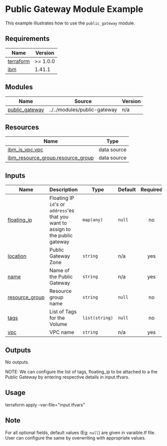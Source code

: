 # Public Gateway Module Example

This example illustrates how to use the `public_gateway` module.

<!-- BEGINNING OF PRE-COMMIT-TERRAFORM DOCS HOOK -->
## Requirements

| Name | Version |
|------|---------|
| <a name="requirement_terraform"></a> [terraform](#requirement\_terraform) | >= 1.0.0 |
| <a name="requirement_ibm"></a> [ibm](#requirement\_ibm) | 1.41.1 |

## Modules

| Name | Source | Version |
|------|--------|---------|
| <a name="module_public_gateway"></a> [public\_gateway](#module\_public\_gateway) | ../../modules/public-gateway | n/a |

## Resources

| Name | Type |
|------|------|
| [ibm_is_vpc.vpc](https://registry.terraform.io/providers/IBM-Cloud/ibm/1.41.1/docs/data-sources/is_vpc) | data source |
| [ibm_resource_group.resource_group](https://registry.terraform.io/providers/IBM-Cloud/ibm/1.41.1/docs/data-sources/resource_group) | data source |

## Inputs

| Name | Description | Type | Default | Required |
|------|-------------|------|---------|:--------:|
| <a name="input_floating_ip"></a> [floating\_ip](#input\_floating\_ip) | Floating IP `id`'s or `address`'es that you want to assign to the public gateway | `map(any)` | `null` | no |
| <a name="input_location"></a> [location](#input\_location) | Public Gateway Zone | `string` | n/a | yes |
| <a name="input_name"></a> [name](#input\_name) | Name of the Public Gateway | `string` | n/a | yes |
| <a name="input_resource_group"></a> [resource\_group](#input\_resource\_group) | Resource group name | `string` | `null` | no |
| <a name="input_tags"></a> [tags](#input\_tags) | List of Tags for the Volume | `list(string)` | `null` | no |
| <a name="input_vpc"></a> [vpc](#input\_vpc) | VPC name | `string` | n/a | yes |

## Outputs

No outputs.
<!-- END OF PRE-COMMIT-TERRAFORM DOCS HOOK -->


NOTE: We can configure the list of tags, floating_ip to be attached to a the Public Gateway by entering respective details in input.tfvars.

## Usage

terraform apply -var-file="input.tfvars"

## Note

For all optional fields, default values (Eg: `null`) are given in varaible.tf file. User can configure the same by overwriting with appropriate values.